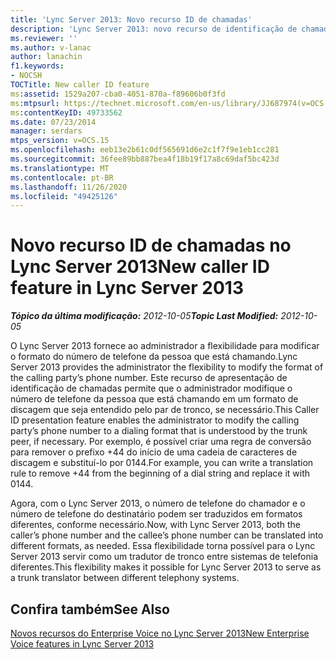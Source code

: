 ```yaml
---
title: 'Lync Server 2013: Novo recurso ID de chamadas'
description: 'Lync Server 2013: novo recurso de identificação de chamadas.'
ms.reviewer: ''
ms.author: v-lanac
author: lanachin
f1.keywords:
- NOCSH
TOCTitle: New caller ID feature
ms:assetid: 1529a207-cba0-4051-870a-f89606b0f3fd
ms:mtpsurl: https://technet.microsoft.com/en-us/library/JJ687974(v=OCS.15)
ms:contentKeyID: 49733562
ms.date: 07/23/2014
manager: serdars
mtps_version: v=OCS.15
ms.openlocfilehash: eeb13e2b61c0df565691d6e2c1f7f9e1eb1cc281
ms.sourcegitcommit: 36fee89bb887bea4f18b19f17a8c69daf5bc423d
ms.translationtype: MT
ms.contentlocale: pt-BR
ms.lasthandoff: 11/26/2020
ms.locfileid: "49425126"
---
```

# <a name="new-caller-id-feature-in-lync-server-2013"></a><span data-ttu-id="3f071-103">Novo recurso ID de chamadas no Lync Server 2013</span><span class="sxs-lookup"><span data-stu-id="3f071-103">New caller ID feature in Lync Server 2013</span></span>

<div data-xmlns="http://www.w3.org/1999/xhtml">

<div class="topic" data-xmlns="http://www.w3.org/1999/xhtml" data-msxsl="urn:schemas-microsoft-com:xslt" data-cs="https://msdn.microsoft.com/">

<div data-asp="https://msdn2.microsoft.com/asp">



</div>

<div id="mainSection">

<div id="mainBody"><span data-ttu-id="3f071-104">

<span> </span></span><span class="sxs-lookup"><span data-stu-id="3f071-104">

<span> </span></span></span>

<span data-ttu-id="3f071-105">_**Tópico da última modificação:** 2012-10-05_</span><span class="sxs-lookup"><span data-stu-id="3f071-105">_**Topic Last Modified:** 2012-10-05_</span></span>

<span data-ttu-id="3f071-106">O Lync Server 2013 fornece ao administrador a flexibilidade para modificar o formato do número de telefone da pessoa que está chamando.</span><span class="sxs-lookup"><span data-stu-id="3f071-106">Lync Server 2013 provides the administrator the flexibility to modify the format of the calling party’s phone number.</span></span> <span data-ttu-id="3f071-107">Este recurso de apresentação de identificação de chamadas permite que o administrador modifique o número de telefone da pessoa que está chamando em um formato de discagem que seja entendido pelo par de tronco, se necessário.</span><span class="sxs-lookup"><span data-stu-id="3f071-107">This Caller ID presentation feature enables the administrator to modify the calling party’s phone number to a dialing format that is understood by the trunk peer, if necessary.</span></span> <span data-ttu-id="3f071-108">Por exemplo, é possível criar uma regra de conversão para remover o prefixo +44 do início de uma cadeia de caracteres de discagem e substituí-lo por 0144.</span><span class="sxs-lookup"><span data-stu-id="3f071-108">For example, you can write a translation rule to remove +44 from the beginning of a dial string and replace it with 0144.</span></span>

<span data-ttu-id="3f071-109">Agora, com o Lync Server 2013, o número de telefone do chamador e o número de telefone do destinatário podem ser traduzidos em formatos diferentes, conforme necessário.</span><span class="sxs-lookup"><span data-stu-id="3f071-109">Now, with Lync Server 2013, both the caller’s phone number and the callee’s phone number can be translated into different formats, as needed.</span></span> <span data-ttu-id="3f071-110">Essa flexibilidade torna possível para o Lync Server 2013 servir como um tradutor de tronco entre sistemas de telefonia diferentes.</span><span class="sxs-lookup"><span data-stu-id="3f071-110">This flexibility makes it possible for Lync Server 2013 to serve as a trunk translator between different telephony systems.</span></span>

<div>

## <a name="see-also"></a><span data-ttu-id="3f071-111">Confira também</span><span class="sxs-lookup"><span data-stu-id="3f071-111">See Also</span></span>


[<span data-ttu-id="3f071-112">Novos recursos do Enterprise Voice no Lync Server 2013</span><span class="sxs-lookup"><span data-stu-id="3f071-112">New Enterprise Voice features in Lync Server 2013</span></span>](lync-server-2013-new-enterprise-voice-features.md)  
  

<span data-ttu-id="3f071-113"></div>

</div>

<span> </span>

</div>

</div>

</span><span class="sxs-lookup"><span data-stu-id="3f071-113"></div>

</div>

<span> </span>

</div>

</div>

</span></span></div>

